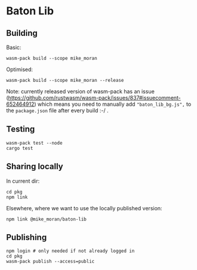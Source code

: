 # Baton Lib

## Building

Basic:

    wasm-pack build --scope mike_moran

Optimised:

    wasm-pack build --scope mike_moran --release

Note: currently released version of wasm-pack has an issue (https://github.com/rustwasm/wasm-pack/issues/837#issuecomment-652464912) which means you need to manually add `"baton_lib_bg.js",` to the `package.json` file after every build :-/ .

## Testing

    wasm-pack test --node
    cargo test

## Sharing locally

In current dir:

    cd pkg
    npm link

Elsewhere, where we want to use the locally published version:

    npm link @mike_moran/baton-lib

## Publishing

    npm login # only needed if not already logged in
    cd pkg
    wasm-pack publish --access=public
